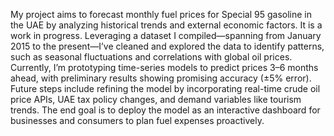 My project aims to forecast monthly fuel prices for Special 95 gasoline in the UAE by analyzing historical trends and external economic factors. It is a work in progress. 
Leveraging a dataset I compiled—spanning from January 2015 to the present—I’ve cleaned and explored the data to identify patterns, such as seasonal fluctuations and correlations with global oil prices.
Currently, I’m prototyping time-series models to predict prices 3–6 months ahead, with preliminary results showing promising accuracy (±5% error).
Future steps include refining the model by incorporating real-time crude oil price APIs, UAE tax policy changes, and demand variables like tourism trends. 
The end goal is to deploy the model as an interactive dashboard for businesses and consumers to plan fuel expenses proactively.
